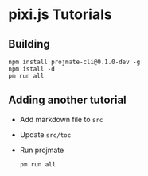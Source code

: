 # pixi.js Tutorials

## Building

    npm install projmate-cli@0.1.0-dev -g
    npm istall -d
    pm run all

## Adding another tutorial

*   Add markdown file  to `src`
*   Update `src/toc`
*   Run projmate

        pm run all

